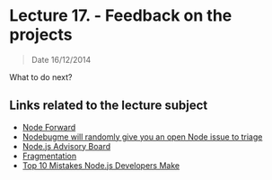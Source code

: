 # Lecture 17. - Feedback on the projects

> Date 16/12/2014

What to do next?

## Links related to the lecture subject

* [Node Forward](http://nodeforward.org/ "Node Forward is a broad community effort to improve Node, JavaScript, and their ecosystem through open collaboration")
* [Nodebugme will randomly give you an open Node issue to triage](https://nodebug.me/ "NodeJS has a bug problem -  There are 819 untriaged issues on the Node.JS issue tracker")
* [Node.js Advisory Board](https://www.joyent.com/blog/node-js-advisory-board "Node.js Advisory Board")
* [Fragmentation](https://medium.com/node-js-javascript/fragmentation-7e87d28f60fe "Fragmentation")
* [Top 10 Mistakes Node.js Developers Make](https://www.airpair.com/node.js/posts/top-10-mistakes-node-developers-make "Top 10 Mistakes Node.js Developers Make")
